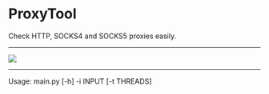 # ProxyTool
Check HTTP, SOCKS4 and SOCKS5 proxies easily.

---

<img src="https://i.imgur.com/1gKgnFn.png">

---

Usage: main.py [-h] -i INPUT [-t THREADS]
